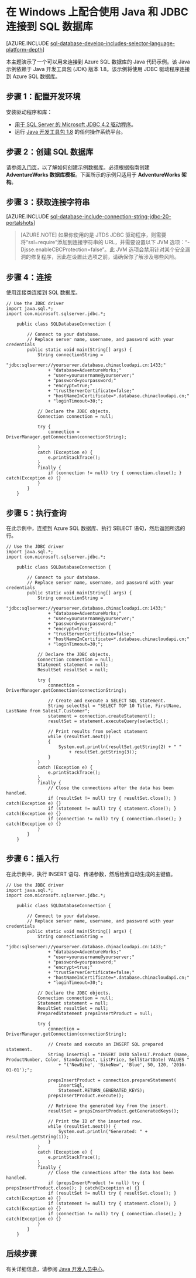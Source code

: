 <properties
	pageTitle="在 Windows 上配合使用 Java 和 JDBC 连接到 SQL 数据库"
	description="演示了一个可以用来连接到 Azure SQL 数据库的 Java 代码示例。该示例使用 JDBC，并在 Windows 客户端计算机上运行。"
	services="sql-database"
	documentationCenter=""
	authors="ajlam"
	manager="jhubbard"
	editor="genemi"/>  



<tags
	ms.service="sql-database"
	ms.date="04/04/2016"
	wacn.date="04/22/2016"/>


# 在 Windows 上配合使用 Java 和 JDBC 连接到 SQL 数据库


[AZURE.INCLUDE [sql-database-develop-includes-selector-language-platform-depth](../../includes/sql-database-develop-includes-selector-language-platform-depth.md)]


本主题演示了一个可以用来连接到 Azure SQL 数据库的 Java 代码示例。该 Java 示例依赖于 Java 开发工具包 (JDK) 版本 1.8。该示例将使用 JDBC 驱动程序连接到 Azure SQL 数据库。

## 步骤 1：配置开发环境

安装驱动程序和库：

- [用于 SQL Server 的 Microsoft JDBC 4.2 驱动程序](http://www.microsoft.com/zh-cn/download/details.aspx?displaylang=en&id=11774)。
- 运行 [Java 开发工具包 1.8](http://www.oracle.com/technetwork/java/javase/downloads/jdk8-downloads-2133151.html) 的任何操作系统平台。

## 步骤 2：创建 SQL 数据库

请参阅[入门页](/documentation/articles/sql-database-get-started/)，以了解如何创建示例数据库。必须根据指南创建 **AdventureWorks 数据库模板**。下面所示的示例只适用于 **AdventureWorks 架构**。

## 步骤 3：获取连接字符串

[AZURE.INCLUDE [sql-database-include-connection-string-jdbc-20-portalshots](../../includes/sql-database-include-connection-string-jdbc-20-portalshots.md)]

> [AZURE.NOTE] 如果你使用的是 JTDS JDBC 驱动程序，则需要将“ssl=require”添加到连接字符串的 URL，并需要设置以下 JVM 选项：“-Djsse.enableCBCProtection=false”。此 JVM 选项会禁用针对某个安全漏洞的修复程序，因此在设置此选项之前，请确保你了解涉及哪些风险。

## 步骤 4：连接

使用连接类连接到 SQL 数据库。

	// Use the JDBC driver
	import java.sql.*;
	import com.microsoft.sqlserver.jdbc.*;
	
		public class SQLDatabaseConnection {
	
			// Connect to your database.
			// Replace server name, username, and password with your credentials
			public static void main(String[] args) {
				String connectionString =
					"jdbc:sqlserver://yourserver.database.chinacloudapi.cn:1433;"
					+ "database=AdventureWorks;"
					+ "user=yourusername@yourserver;"
					+ "password=yourpassword;"
					+ "encrypt=true;"
					+ "trustServerCertificate=false;"
					+ "hostNameInCertificate=*.database.chinacloudapi.cn;"
					+ "loginTimeout=30;";
			
				// Declare the JDBC objects.
				Connection connection = null;
							
				try {
					connection = DriverManager.getConnection(connectionString);
	
				}
				catch (Exception e) {
					e.printStackTrace();
				}
				finally {
					if (connection != null) try { connection.close(); } catch(Exception e) {}
				}
			}
		}

## 步骤 5：执行查询
在此示例中，连接到 Azure SQL 数据库、执行 SELECT 语句，然后返回所选的行。

	// Use the JDBC driver
	import java.sql.*;
	import com.microsoft.sqlserver.jdbc.*;
	
		public class SQLDatabaseConnection {
	
			// Connect to your database.
			// Replace server name, username, and password with your credentials
			public static void main(String[] args) {
				String connectionString =
					"jdbc:sqlserver://yourserver.database.chinacloudapi.cn:1433;"
					+ "database=AdventureWorks;"
					+ "user=yourusername@yourserver;"
					+ "password=yourpassword;"
					+ "encrypt=true;"
					+ "trustServerCertificate=false;"
					+ "hostNameInCertificate=*.database.chinacloudapi.cn;"
					+ "loginTimeout=30;";
			
				// Declare the JDBC objects.
				Connection connection = null;
				Statement statement = null; 
				ResultSet resultSet = null;
							
				try {
					connection = DriverManager.getConnection(connectionString);
	
					// Create and execute a SELECT SQL statement.
					String selectSql = "SELECT TOP 10 Title, FirstName, LastName from SalesLT.Customer";
					statement = connection.createStatement();
					resultSet = statement.executeQuery(selectSql);
	
					// Print results from select statement
					while (resultSet.next()) 
					{
						System.out.println(resultSet.getString(2) + " "
							+ resultSet.getString(3));
					}
				}
				catch (Exception e) {
					e.printStackTrace();
				}
				finally {
					// Close the connections after the data has been handled.
					if (resultSet != null) try { resultSet.close(); } catch(Exception e) {}
					if (statement != null) try { statement.close(); } catch(Exception e) {}
					if (connection != null) try { connection.close(); } catch(Exception e) {}
				}
			}
		}

## 步骤 6：插入行
在此示例中，执行 INSERT 语句、传递参数，然后检索自动生成的主键值。

	// Use the JDBC driver
	import java.sql.*;
	import com.microsoft.sqlserver.jdbc.*;
	
		public class SQLDatabaseConnection {
	
			// Connect to your database.
			// Replace server name, username, and password with your credentials
			public static void main(String[] args) {
				String connectionString =
					"jdbc:sqlserver://yourserver.database.chinacloudapi.cn:1433;"
					+ "database=AdventureWorks;"
					+ "user=yourusername@yourserver;"
					+ "password=yourpassword;"
					+ "encrypt=true;"
					+ "trustServerCertificate=false;"
					+ "hostNameInCertificate=*.database.chinacloudapi.cn;"
					+ "loginTimeout=30;";
			
				// Declare the JDBC objects.
				Connection connection = null;
				Statement statement = null; 
				ResultSet resultSet = null;
				PreparedStatement prepsInsertProduct = null;
				
				try {
					connection = DriverManager.getConnection(connectionString);
	
					// Create and execute an INSERT SQL prepared statement.
					String insertSql = "INSERT INTO SalesLT.Product (Name, ProductNumber, Color, StandardCost, ListPrice, SellStartDate) VALUES "
						+ "('NewBike', 'BikeNew', 'Blue', 50, 120, '2016-01-01');";
	
					prepsInsertProduct = connection.prepareStatement(
						insertSql,
						Statement.RETURN_GENERATED_KEYS);
					prepsInsertProduct.execute();
					
					// Retrieve the generated key from the insert.
					resultSet = prepsInsertProduct.getGeneratedKeys();
					
					// Print the ID of the inserted row.
					while (resultSet.next()) {
						System.out.println("Generated: " + resultSet.getString(1));
					}
				}
				catch (Exception e) {
					e.printStackTrace();
				}
				finally {
					// Close the connections after the data has been handled.
					if (prepsInsertProduct != null) try { prepsInsertProduct.close(); } catch(Exception e) {}
					if (resultSet != null) try { resultSet.close(); } catch(Exception e) {}
					if (statement != null) try { statement.close(); } catch(Exception e) {}
					if (connection != null) try { connection.close(); } catch(Exception e) {}
				}
			}
		}


## 后续步骤

有关详细信息，请参阅 [Java 开发人员中心](/develop/java)。

<!---HONumber=Mooncake_Quality_Review_1118_2016-->